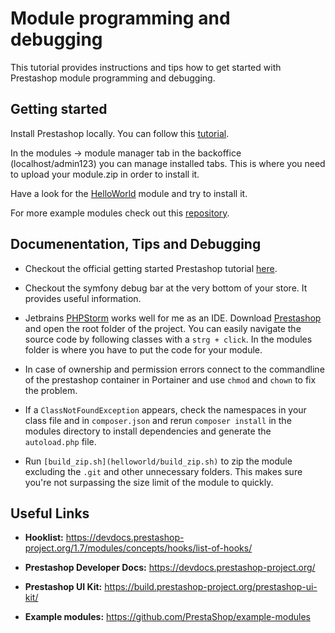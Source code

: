 # Module programming and debugging

This tutorial provides instructions and tips how to get started with Prestashop module programming and debugging.

## Getting started

Install Prestashop locally. You can follow this [tutorial](../compose/README.md).

In the modules -> module manager tab in the backoffice (localhost/admin123) you can manage installed tabs. This is where you need to upload your module.zip in order to install it.

Have a look for the [HelloWorld](helloworld.zip) module and try to install it.

For more example modules check out this [repository](https://github.com/PrestaShop/example-modules).

## Documenentation, Tips and Debugging

- Checkout the official getting started Prestashop tutorial [here](https://devdocs.prestashop-project.org/8/modules/creation/).

- Checkout the symfony debug bar at the very bottom of your store. It provides useful information.

- Jetbrains [PHPStorm](https://www.jetbrains.com/phpstorm/) works well for me as an IDE. Download [Prestashop](https://www.prestashop.com/en/versions) and open the root folder of the project. You can easily navigate the source code by following classes with a ```strg + click```. In the modules folder is where you have to put the code for your module.

- In case of ownership and permission errors connect to the commandline of the prestashop container in Portainer and use ```chmod``` and ```chown``` to fix the problem.

- If a ```ClassNotFoundException``` appears, check the namespaces in your class file and in ```composer.json``` and rerun ```composer install``` in the modules directory to install dependencies and generate the ```autoload.php``` file.

- Run ```[build_zip.sh](helloworld/build_zip.sh)``` to zip the module excluding the ```.git``` and other unnecessary folders. This makes sure you're not surpassing the size limit of the module to quickly.

## Useful Links

- **Hooklist:** <https://devdocs.prestashop-project.org/1.7/modules/concepts/hooks/list-of-hooks/>

- **Prestashop Developer Docs:** <https://devdocs.prestashop-project.org/>

- **Prestashop UI Kit:** <https://build.prestashop-project.org/prestashop-ui-kit/>

- **Example modules:** <https://github.com/PrestaShop/example-modules>
